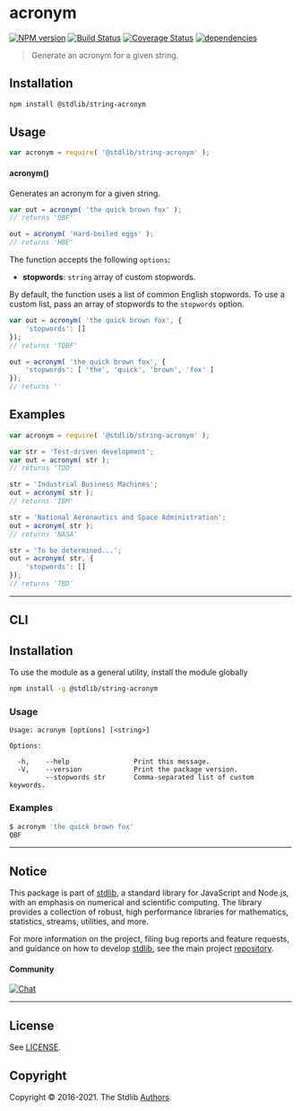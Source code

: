 <!--

@license Apache-2.0

Copyright (c) 2021 The Stdlib Authors.

Licensed under the Apache License, Version 2.0 (the "License");
you may not use this file except in compliance with the License.
You may obtain a copy of the License at

   http://www.apache.org/licenses/LICENSE-2.0

Unless required by applicable law or agreed to in writing, software
distributed under the License is distributed on an "AS IS" BASIS,
WITHOUT WARRANTIES OR CONDITIONS OF ANY KIND, either express or implied.
See the License for the specific language governing permissions and
limitations under the License.

-->

# acronym

[![NPM version][npm-image]][npm-url] [![Build Status][test-image]][test-url] [![Coverage Status][coverage-image]][coverage-url] [![dependencies][dependencies-image]][dependencies-url]

> Generate an acronym for a given string.

<!-- Section to include introductory text. Make sure to keep an empty line after the intro `section` element and another before the `/section` close. -->

<section class="intro">

</section>

<!-- /.intro -->

<!-- Package usage documentation. -->

<section class="installation">

## Installation

```bash
npm install @stdlib/string-acronym
```

</section>

<section class="usage">

## Usage

```javascript
var acronym = require( '@stdlib/string-acronym' );
```

#### acronym()

Generates an acronym for a given string.

```javascript
var out = acronym( 'the quick brown fox' );
// returns 'QBF'

out = acronym( 'Hard-boiled eggs' );
// returns 'HBE'
```

The function accepts the following `options`:

-   **stopwords**: `string` array of custom stopwords.

By default, the function uses a list of common English stopwords. To use a custom list, pass an array of stopwords to the `stopwords` option.

```javascript
var out = acronym( 'the quick brown fox', {
    'stopwords': []
});
// returns 'TQBF'

out = acronym( 'the quick brown fox', {
	'stopwords': [ 'the', 'quick', 'brown', 'fox' ]
});
// returns ''
```

</section>

<!-- /.usage -->

<!-- Package usage notes. Make sure to keep an empty line after the `section` element and another before the `/section` close. -->

<section class="notes">

</section>

<!-- /.notes -->

<!-- Package usage examples. -->

<section class="examples">

## Examples

<!-- eslint no-undef: "error" -->

```javascript
var acronym = require( '@stdlib/string-acronym' );

var str = 'Test-driven development';
var out = acronym( str );
// returns 'TDD'

str = 'Industrial Business Machines';
out = acronym( str );
// returns 'IBM'

str = 'National Aeronautics and Space Administration';
out = acronym( str );
// returns 'NASA'

str = 'To be determined...';
out = acronym( str, {
	'stopwords': []
});
// returns 'TBD'
```

</section>

<!-- /.examples -->


<!-- Section for describing a command-line interface. -->

* * *

<section class="cli">

## CLI

<section class="installation">

## Installation

To use the module as a general utility, install the module globally

```bash
npm install -g @stdlib/string-acronym
```

</section>

<section class="usage">

### Usage

```text
Usage: acronym [options] [<string>]

Options:

  -h,    --help                Print this message.
  -V,    --version             Print the package version.
         --stopwords str       Comma-separated list of custom keywords.
```

</section>

<!-- /.usage -->

<!-- CLI usage notes. Make sure to keep an empty line after the `section` element and another before the `/section` close. -->

<section class="notes">

</section>

<!-- /.notes -->

<!-- CLI usage examples. -->

<section class="examples">

### Examples

```bash
$ acronym 'the quick brown fox'
QBF
```

</section>

<!-- /.examples -->

</section>

<!-- /.cli -->

<!-- Section to include cited references. If references are included, add a horizontal rule *before* the section. Make sure to keep an empty line after the `section` element and another before the `/section` close. -->

<section class="references">

</section>

<!-- /.references -->

<!-- Section for all links. Make sure to keep an empty line after the `section` element and another before the `/section` close. -->


<section class="main-repo" >

* * *

## Notice

This package is part of [stdlib][stdlib], a standard library for JavaScript and Node.js, with an emphasis on numerical and scientific computing. The library provides a collection of robust, high performance libraries for mathematics, statistics, streams, utilities, and more.

For more information on the project, filing bug reports and feature requests, and guidance on how to develop [stdlib][stdlib], see the main project [repository][stdlib].

#### Community

[![Chat][chat-image]][chat-url]

---

## License

See [LICENSE][stdlib-license].


## Copyright

Copyright &copy; 2016-2021. The Stdlib [Authors][stdlib-authors].

</section>

<!-- /.stdlib -->

<!-- Section for all links. Make sure to keep an empty line after the `section` element and another before the `/section` close. -->

<section class="links">

[npm-image]: http://img.shields.io/npm/v/@stdlib/string-acronym.svg
[npm-url]: https://npmjs.org/package/@stdlib/string-acronym

[test-image]: https://github.com/stdlib-js/string-acronym/actions/workflows/test.yml/badge.svg
[test-url]: https://github.com/stdlib-js/string-acronym/actions/workflows/test.yml

[coverage-image]: https://img.shields.io/codecov/c/github/stdlib-js/string-acronym/main.svg
[coverage-url]: https://codecov.io/github/stdlib-js/string-acronym?branch=main

[dependencies-image]: https://img.shields.io/david/stdlib-js/string-acronym.svg
[dependencies-url]: https://david-dm.org/stdlib-js/string-acronym/main

[chat-image]: https://img.shields.io/gitter/room/stdlib-js/stdlib.svg
[chat-url]: https://gitter.im/stdlib-js/stdlib/

[stdlib]: https://github.com/stdlib-js/stdlib

[stdlib-authors]: https://github.com/stdlib-js/stdlib/graphs/contributors

[stdlib-license]: https://raw.githubusercontent.com/stdlib-js/string-acronym/main/LICENSE

</section>

<!-- /.links -->
